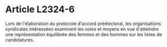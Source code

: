 # Article L2324-6

Lors de l'élaboration du protocole d'accord préélectoral, les organisations syndicales intéressées examinent les voies et moyens en vue d'atteindre une représentation équilibrée des femmes et des hommes sur les listes de candidatures.